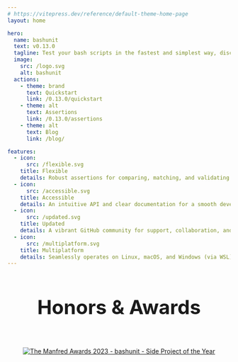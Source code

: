 ```yaml
---
# https://vitepress.dev/reference/default-theme-home-page
layout: home

hero:
  name: bashunit
  text: v0.13.0
  tagline: Test your bash scripts in the fastest and simplest way, discover the most modern bash testing library.
  image:
    src: /logo.svg
    alt: bashunit
  actions:
    - theme: brand
      text: Quickstart
      link: /0.13.0/quickstart
    - theme: alt
      text: Assertions
      link: /0.13.0/assertions
    - theme: alt
      text: Blog
      link: /blog/

features:
  - icon:
      src: /flexible.svg
    title: Flexible
    details: Robust assertions for comparing, matching, and validating results, ensuring thorough testing of your codebase.
  - icon:
      src: /accessible.svg
    title: Accessible
    details: An intuitive API and clear documentation for a smooth developer experience, reducing testing complexity.
  - icon:
      src: /updated.svg
    title: Updated
    details: A vibrant GitHub community for support, collaboration, and continuous library enhancement. Join forces with like-minded developers.
  - icon:
      src: /multiplatform.svg
    title: Multiplatform
    details: Seamlessly operates on Linux, macOS, and Windows (via WSL), facilitating a consistent testing environment across major platforms.
---
```


<ProductHuntBanner />

<h2 class="home__award-title">Honors & Awards</h2>

<div class="home__award-container">
  <a
    href="https://twitter.com/getmanfred/status/1737191954289487900"
    target="_blank"
  >
    <img
      src="/awards/manfred-2023.jpg"
      alt="The Manfred Awards 2023 - bashunit - Side Project of the Year"
    />
  </a>
</div>

<script setup lang="ts">
import { onMounted } from 'vue';
import VanillaTilt from 'vanilla-tilt';
import ProductHuntBanner from "./ProductHuntBanner.vue";

onMounted(() => {
  const heroImage = document.querySelector('.VPHero .VPImage');

  VanillaTilt.init(heroImage, {
    'full-page-listening': true,
    reverse: true,
    gyroscope: false
  });
});
</script>

<style scoped>
.home__award-title {
  text-align: center;
  margin: 4rem 0;
  font-size: 2.75rem;
}

.home__award-container {
  display: grid;
  justify-content: center;
}
</style>
